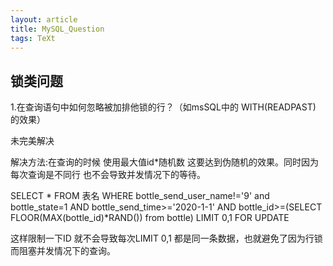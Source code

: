```yaml
---
layout: article
title: MySQL_Question
tags: TeXt
---
```


## 锁类问题

1.在查询语句中如何忽略被加排他锁的行？（如msSQL中的 WITH(READPAST) 的效果）

未完美解决

解决方法:在查询的时候 使用最大值id*随机数 这要达到伪随机的效果。同时因为每次查询是不同行 也不会导致并发情况下的等待。

SELECT *  FROM 表名 WHERE bottle_send_user_name!='9' and bottle_state=1 AND bottle_send_time>='2020-1-1' AND bottle_id>=(SELECT FLOOR(MAX(bottle_id)*RAND()) from bottle)  LIMIT 0,1 FOR UPDATE

这样限制一下ID 就不会导致每次LIMIT 0,1 都是同一条数据，也就避免了因为行锁而阻塞并发情况下的查询。
